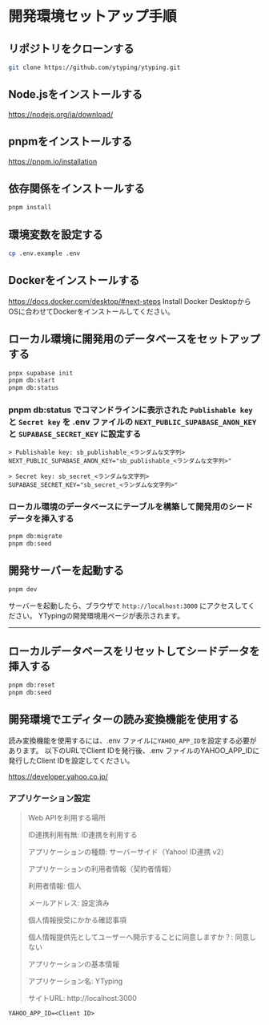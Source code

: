 # 開発環境セットアップ手順

## リポジトリをクローンする

```bash
git clone https://github.com/ytyping/ytyping.git
```

## Node.jsをインストールする

<https://nodejs.org/ja/download/>

## pnpmをインストールする

<https://pnpm.io/installation>

## 依存関係をインストールする

```bash
pnpm install
```

## 環境変数を設定する

```bash
cp .env.example .env
```

## Dockerをインストールする

<https://docs.docker.com/desktop/#next-steps>
Install Docker DesktopからOSに合わせてDockerをインストールしてください。

## ローカル環境に開発用のデータベースをセットアップする

```bash
pnpx supabase init
pnpm db:start
pnpm db:status
```

### pnpm db:status でコマンドラインに表示された `Publishable key` と `Secret key` を .env ファイルの `NEXT_PUBLIC_SUPABASE_ANON_KEY` と `SUPABASE_SECRET_KEY` に設定する

```code
> Publishable key: sb_publishable_<ランダムな文字列>
NEXT_PUBLIC_SUPABASE_ANON_KEY="sb_publishable_<ランダムな文字列>"

> Secret key: sb_secret_<ランダムな文字列>
SUPABASE_SECRET_KEY="sb_secret_<ランダムな文字列>"
```

### ローカル環境のデータベースにテーブルを構築して開発用のシードデータを挿入する

```bash
pnpm db:migrate
pnpm db:seed
```

## 開発サーバーを起動する

```bash
pnpm dev
```

サーバーを起動したら、ブラウザで `http://localhost:3000` にアクセスしてください。
YTypingの開発環境用ページが表示されます。

------------------------------------------------------------------------------------------------------------------

## ローカルデータベースをリセットしてシードデータを挿入する

```bash
pnpm db:reset
pnpm db:seed
```

## 開発環境でエディターの読み変換機能を使用する

読み変換機能を使用するには、.env ファイルに`YAHOO_APP_ID`を設定する必要があります。
以下のURLでClient IDを発行後、.env ファイルのYAHOO_APP_IDに発行したClient IDを設定してください。

<https://developer.yahoo.co.jp/>

### アプリケーション設定

> Web APIを利用する場所
>
> ID連携利用有無: ID連携を利用する
>
> アプリケーションの種類: サーバーサイド（Yahoo! ID連携 v2）
>
> アプリケーションの利用者情報（契約者情報）
>
> 利用者情報: 個人
>
> メールアドレス: 設定済み
>
> 個人情報授受にかかる確認事項
>
> 個人情報提供先としてユーザーへ開示することに同意しますか？: 同意しない
>
> アプリケーションの基本情報
>
> アプリケーション名: YTyping
>
> サイトURL: http://localhost:3000

```code
YAHOO_APP_ID=<Client ID>
```

